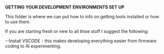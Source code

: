 **GETTING YOUR DEVELOPMENT ENVIRONMENTS SET UP**

This folder is where we can put how to info on getting tools installed or how to use them.

If you are starting fresh or new to all thise stuff I suggest the following:

--Install VSCODE - this makes developing everything easier from firmware coding to AI experimenting.



